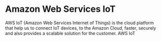 Amazon Web Services IoT
==

AWS IoT (Amazon Web Services Internet of Things) is the cloud platform that help us to connect IoT devices, to the Amazon Cloud, faster, securely and also provides a scalable solution for the customer. AWS IoT 